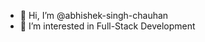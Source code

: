 - 👋 Hi, I’m @abhishek-singh-chauhan
- 👀 I’m interested in Full-Stack Development 


<!---
abhishek-s-chauhan/abhishek-s-chauhan is a ✨ special ✨ repository because its `README.md` (this file) appears on your GitHub profile.
You can click the Preview link to take a look at your changes.
--->
